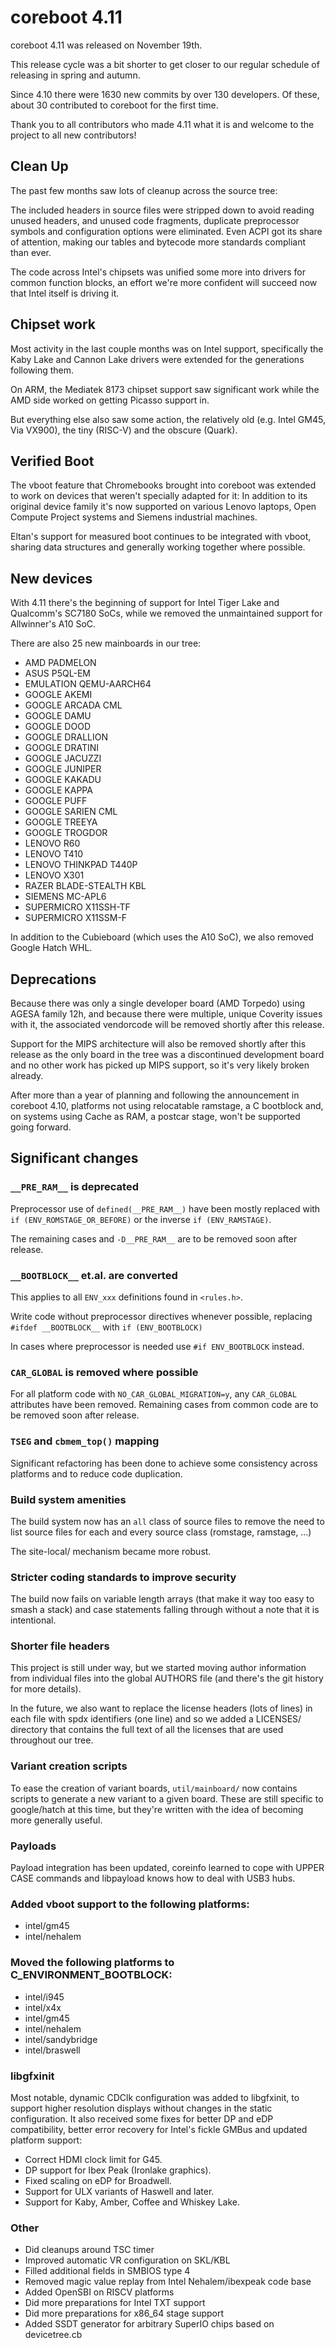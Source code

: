 coreboot 4.11
=============

coreboot 4.11 was released on November 19th.

This release cycle was a bit shorter to get closer to our regular
schedule of releasing in spring and autumn.

Since 4.10 there were 1630 new commits by over 130 developers.
Of these, about 30 contributed to coreboot for the first time.

Thank you to all contributors who made 4.11 what it is and welcome
to the project to all new contributors!

Clean Up
--------

The past few months saw lots of cleanup across the source tree:

The included headers in source files were stripped down to avoid reading
unused headers, and unused code fragments, duplicate preprocessor symbols
and configuration options were eliminated. Even ACPI got its share
of attention, making our tables and bytecode more standards compliant
than ever.

The code across Intel's chipsets was unified some more into drivers for
common function blocks, an effort we're more confident will succeed now
that Intel itself is driving it.

Chipset work
------------

Most activity in the last couple months was on Intel support,
specifically the Kaby Lake and Cannon Lake drivers were extended
for the generations following them.

On ARM, the Mediatek 8173 chipset support saw significant work while
the AMD side worked on getting Picasso support in.

But everything else also saw some action, the relatively old
(e.g. Intel GM45, Via VX900), the tiny (RISC-V) and the obscure
(Quark).

Verified Boot
-------------

The vboot feature that Chromebooks brought into coreboot was extended
to work on devices that weren't specially adapted for it: In addition
to its original device family it's now supported on various Lenovo
laptops, Open Compute Project systems and Siemens industrial machines.

Eltan's support for measured boot continues to be integrated with
vboot, sharing data structures and generally working together where
possible.

New devices
-----------

With 4.11 there's the beginning of support for Intel Tiger Lake and
Qualcomm's SC7180 SoCs, while we removed the unmaintained support
for Allwinner's A10 SoC.

There are also 25 new mainboards in our tree:

* AMD PADMELON
* ASUS P5QL-EM
* EMULATION QEMU-AARCH64
* GOOGLE AKEMI
* GOOGLE ARCADA CML
* GOOGLE DAMU
* GOOGLE DOOD
* GOOGLE DRALLION
* GOOGLE DRATINI
* GOOGLE JACUZZI
* GOOGLE JUNIPER
* GOOGLE KAKADU
* GOOGLE KAPPA
* GOOGLE PUFF
* GOOGLE SARIEN CML
* GOOGLE TREEYA
* GOOGLE TROGDOR
* LENOVO R60
* LENOVO T410
* LENOVO THINKPAD T440P
* LENOVO X301
* RAZER BLADE-STEALTH KBL
* SIEMENS MC-APL6
* SUPERMICRO X11SSH-TF
* SUPERMICRO X11SSM-F

In addition to the Cubieboard (which uses the A10 SoC), we also
removed Google Hatch WHL.

Deprecations
------------

Because there was only a single developer board (AMD Torpedo)
using AGESA family 12h, and because there were multiple,
unique Coverity issues with it, the associated vendorcode will
be removed shortly after this release.

Support for the MIPS architecture will also be removed shortly after
this release as the only board in the tree was a discontinued development
board and no other work has picked up MIPS support, so it's very likely
broken already.

After more than a year of planning and following the announcement in
coreboot 4.10, platforms not using relocatable ramstage, a C bootblock
and, on systems using Cache as RAM, a postcar stage, won't be supported
going forward.

Significant changes
-------------------

### `__PRE_RAM__` is deprecated

Preprocessor use of `defined(__PRE_RAM__)` have been mostly replaced with
`if (ENV_ROMSTAGE_OR_BEFORE)` or the inverse `if (ENV_RAMSTAGE)`.

The remaining cases and `-D__PRE_RAM__` are to be removed soon after release.

### `__BOOTBLOCK__` et.al. are converted

This applies to all `ENV_xxx` definitions found in `<rules.h>`.

Write code without preprocessor directives whenever possible, replacing
`#ifdef __BOOTBLOCK__` with  `if (ENV_BOOTBLOCK)`

In cases where preprocessor is needed use `#if ENV_BOOTBLOCK` instead.

### `CAR_GLOBAL` is removed where possible

For all platform code with `NO_CAR_GLOBAL_MIGRATION=y`, any `CAR_GLOBAL`
attributes have been removed. Remaining cases from common code are to be
removed soon after release.

### `TSEG` and  `cbmem_top()` mapping

Significant refactoring has been done to achieve some consistency across platforms
and to reduce code duplication.

### Build system amenities ###

The build system now has an `all` class of source files to remove the need to
list source files for each and every source class (romstage, ramstage, ...)

The site-local/ mechanism became more robust.

### Stricter coding standards to improve security ###

The build now fails on variable length arrays (that make it way too easy to
smash a stack) and case statements falling through without a note that it is
intentional.

### Shorter file headers ###

This project is still under way, but we started moving author information
from individual files into the global AUTHORS file (and there's the git
history for more details).

In the future, we also want to replace the license headers (lots of lines)
in each file with spdx identifiers (one line) and so we added a LICENSES/
directory that contains the full text of all the licenses that are used
throughout our tree.

### Variant creation scripts ###

To ease the creation of variant boards, `util/mainboard/` now contains
scripts to generate a new variant to a given board. These are still
specific to google/hatch at this time, but they're written with the idea
of becoming more generally useful.

### Payloads ###

Payload integration has been updated, coreinfo learned to cope with
UPPER CASE commands and libpayload knows how to deal with USB3 hubs.

### Added vboot support to the following platforms:

* intel/gm45
* intel/nehalem

### Moved the following platforms to C_ENVIRONMENT_BOOTBLOCK:

* intel/i945
* intel/x4x
* intel/gm45
* intel/nehalem
* intel/sandybridge
* intel/braswell

### libgfxinit ###

Most notable, dynamic CDClk configuration was added to libgfxinit,
to support higher resolution displays without changes in the static
configuration. It also received some fixes for better DP and eDP
compatibility, better error recovery for Intel's fickle GMBus and
updated platform support:
* Correct HDMI clock limit for G45.
* DP support for Ibex Peak (Ironlake graphics).
* Fixed scaling on eDP for Broadwell.
* Support for ULX variants of Haswell and later.
* Support for Kaby, Amber, Coffee and Whiskey Lake.

### Other
* Did cleanups around TSC timer
* Improved automatic VR configuration on SKL/KBL
* Filled additional fields in SMBIOS type 4
* Removed magic value replay from Intel Nehalem/ibexpeak code base
* Added OpenSBI on RISCV platforms
* Did more preparations for Intel TXT support
* Did more preparations for x86_64 stage support
* Added SSDT generator for arbitrary SuperIO chips based on devicetree.cb
